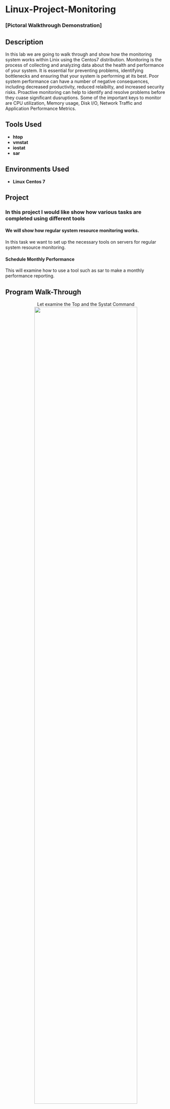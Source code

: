 <h1>Linux-Project-Monitoring</h1>

### [Pictoral Walkthrough Demonstration]

<h2>Description</h2>
In this lab we are going to walk through and show how the monitoring system works within Linix using the Centos7 distribution.
Monitoring is the process of collecting and analyzing data about the health and performance of your system. 
It is essential for preventing problems, identifying bottlenecks and ensuring that your system is performing at its best.
Poor system performance can have a number of negative consequences, including decreased productivity, reduced relaibilty, and increased
security risks. Proactive monitoring can help to identify and resolve problems before they cuase significant dusruptions.
 Some of the important keys to monitor are CPU utilization, Memory usage, Disk I/O, Network Traffic and Application Performance Metrics. 
<br />

<h2>Tools Used</h2>

- <b>htop</b>
 - <b>vmstat</b>
 - <b>iostat</b>
 - <b>sar</b>

 <h2>Environments Used </h2>

- <b>Linux Centos 7</b>

<h2>Project</h2>

  <h3>In this project I would like show how various tasks are completed using different tools</h3>

 <h4>We will show how  regular system resource monitoring works.</h4>
    In this task we want to set up the necessary tools on servers for regular system 
    resource monitoring.

  <h4>Schedule Monthly Performance</h4>
    This will examine how to use a tool such as sar to make a monthly performance reporting.
    </br>


   <h2>Program Walk-Through</h2>
   <p align="center">
    Let examine the Top and the Systat Command <br/>
    <img src="https://imgur.com/EOQ7n7s.png" height="80%" width="80%" "/>
    <p align="center">We will start by by installing htop and sysstat in our Linux. This is done with the command "sudo yum install top systat". 
     Note: I have already installed these tools.<br/>
 
     

         

       
    
    
     
  
  
